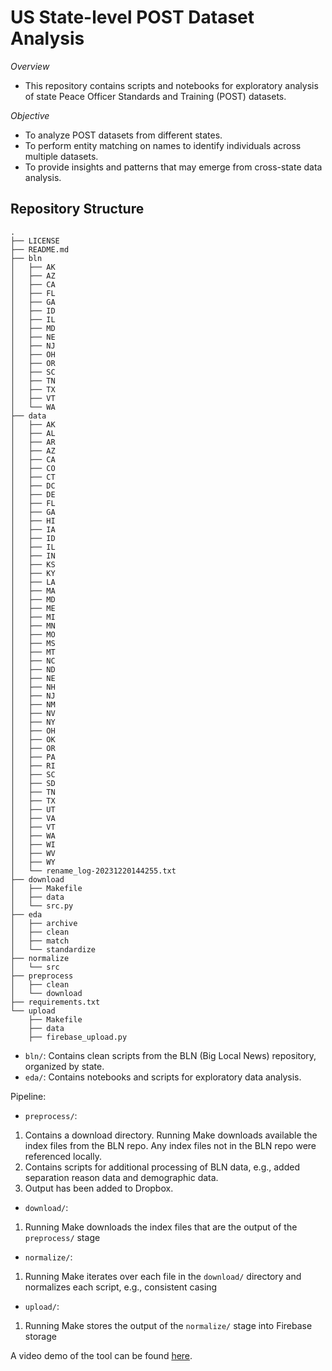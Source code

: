 # US State-level POST Dataset Analysis

*Overview*
- This repository contains scripts and notebooks for exploratory analysis of state Peace Officer Standards and Training (POST) datasets. 

*Objective*
- To analyze POST datasets from different states.
- To perform entity matching on names to identify individuals across multiple datasets.
- To provide insights and patterns that may emerge from cross-state data analysis.

## Repository Structure

```
.
├── LICENSE
├── README.md
├── bln
│   ├── AK
│   ├── AZ
│   ├── CA
│   ├── FL
│   ├── GA
│   ├── ID
│   ├── IL
│   ├── MD
│   ├── NE
│   ├── NJ
│   ├── OH
│   ├── OR
│   ├── SC
│   ├── TN
│   ├── TX
│   ├── VT
│   └── WA
├── data
│   ├── AK
│   ├── AL
│   ├── AR
│   ├── AZ
│   ├── CA
│   ├── CO
│   ├── CT
│   ├── DC
│   ├── DE
│   ├── FL
│   ├── GA
│   ├── HI
│   ├── IA
│   ├── ID
│   ├── IL
│   ├── IN
│   ├── KS
│   ├── KY
│   ├── LA
│   ├── MA
│   ├── MD
│   ├── ME
│   ├── MI
│   ├── MN
│   ├── MO
│   ├── MS
│   ├── MT
│   ├── NC
│   ├── ND
│   ├── NE
│   ├── NH
│   ├── NJ
│   ├── NM
│   ├── NV
│   ├── NY
│   ├── OH
│   ├── OK
│   ├── OR
│   ├── PA
│   ├── RI
│   ├── SC
│   ├── SD
│   ├── TN
│   ├── TX
│   ├── UT
│   ├── VA
│   ├── VT
│   ├── WA
│   ├── WI
│   ├── WV
│   ├── WY
│   └── rename_log-20231220144255.txt
├── download
│   ├── Makefile
│   ├── data
│   └── src.py
├── eda
│   ├── archive
│   ├── clean
│   ├── match
│   └── standardize
├── normalize
│   └── src
├── preprocess
│   ├── clean
│   └── download
├── requirements.txt
└── upload
    ├── Makefile
    ├── data
    ├── firebase_upload.py
```

- `bln/`: Contains clean scripts from the BLN (Big Local News) repository, organized by state.
- `eda/`: Contains notebooks and scripts for exploratory data analysis.

Pipeline:
- `preprocess/`: 
1. Contains a download directory. Running Make downloads available the index files from the BLN repo. Any index files not in the BLN repo were referenced locally. 
2. Contains scripts for additional processing of BLN data, e.g., added separation reason data and demographic data. 
3. Output has been added to Dropbox. 

- `download/`: 
1. Running Make downloads the index files that are the output of the `preprocess/` stage

- `normalize/`: 
1. Running Make iterates over each file in the `download/` directory and normalizes each script, e.g., consistent casing 

- `upload/`: 
1. Running Make stores the output of the `normalize/` stage into Firebase storage 

A video demo of the tool can be found [here](https://www.dropbox.com/scl/fi/unj5cwnxspepehgf9ih3d/Georgia-without-map.mov?rlkey=hfwl05t8ain20grdafqe6jnz7&st=4m0nedbv&dl=0).
